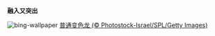 
**融入又突出**

![bing-wallpaper](https://www.bing.com/th?id=OHR.CuteChameleon_ZH-CN5029981236_1920x1080.jpg)
[普通变色龙 (© Photostock-Israel/SPL/Getty Images)](https://www.bing.com/search?q=%E5%8F%98%E8%89%B2%E9%BE%99&amp;form=hpcapt&amp;mkt=zh-cn)
  
